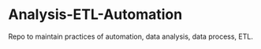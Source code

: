 # Analysis-ETL-Automation
Repo to maintain practices of automation, data analysis, data process, ETL.
